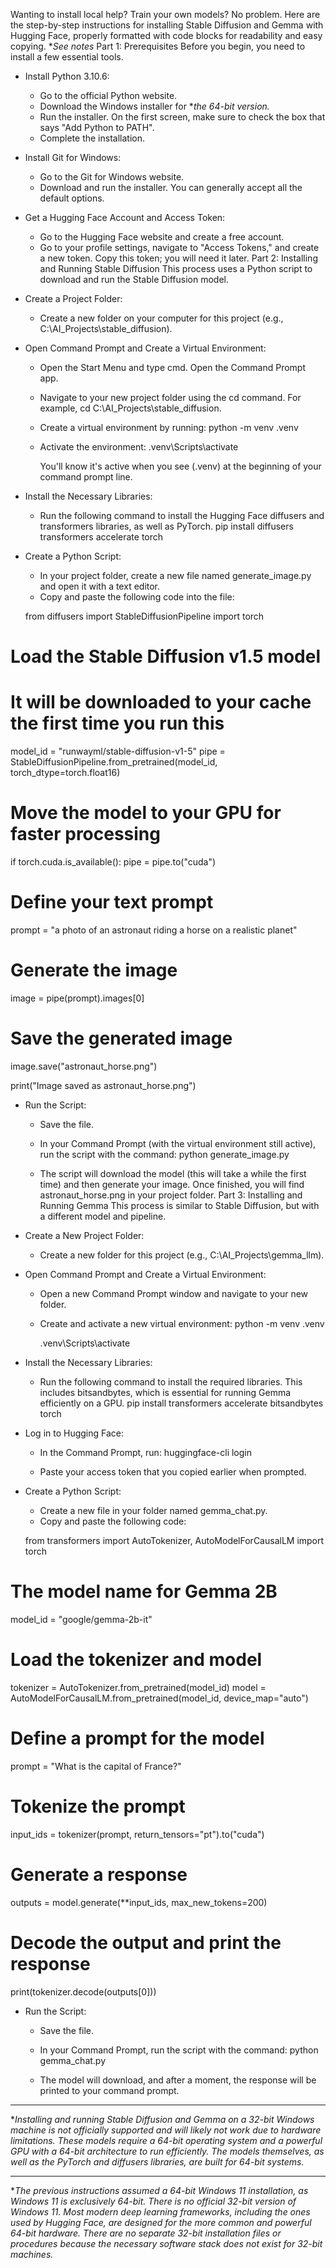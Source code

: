 Wanting to install local help? Train your own models? No problem. Here are the step-by-step instructions for installing Stable Diffusion and Gemma with Hugging Face, properly formatted with code blocks for readability and easy copying.
**See notes*
Part 1: Prerequisites
Before you begin, you need to install a few essential tools.
 * Install Python 3.10.6:
   * Go to the official Python website.
   * Download the Windows installer for **the 64-bit version.*
   * Run the installer. On the first screen, make sure to check the box that says "Add Python to PATH".
   * Complete the installation.
 * Install Git for Windows:
   * Go to the Git for Windows website.
   * Download and run the installer. You can generally accept all the default options.
 * Get a Hugging Face Account and Access Token:
   * Go to the Hugging Face website and create a free account.
   * Go to your profile settings, navigate to "Access Tokens," and create a new token. Copy this token; you will need it later.
Part 2: Installing and Running Stable Diffusion
This process uses a Python script to download and run the Stable Diffusion model.
 * Create a Project Folder:
   * Create a new folder on your computer for this project (e.g., C:\AI_Projects\stable_diffusion).
 * Open Command Prompt and Create a Virtual Environment:
   * Open the Start Menu and type cmd. Open the Command Prompt app.
   * Navigate to your new project folder using the cd command. For example, cd C:\AI_Projects\stable_diffusion.
   * Create a virtual environment by running:
     python -m venv .venv

   * Activate the environment:
     .venv\Scripts\activate

     You'll know it's active when you see (.venv) at the beginning of your command prompt line.
 * Install the Necessary Libraries:
   * Run the following command to install the Hugging Face diffusers and transformers libraries, as well as PyTorch.
     pip install diffusers transformers accelerate torch

 * Create a Python Script:
   * In your project folder, create a new file named generate_image.py and open it with a text editor.
   * Copy and paste the following code into the file:
   <!-- end list -->
   from diffusers import StableDiffusionPipeline
import torch

# Load the Stable Diffusion v1.5 model
# It will be downloaded to your cache the first time you run this
model_id = "runwayml/stable-diffusion-v1-5"
pipe = StableDiffusionPipeline.from_pretrained(model_id, torch_dtype=torch.float16)

# Move the model to your GPU for faster processing
if torch.cuda.is_available():
    pipe = pipe.to("cuda")

# Define your text prompt
prompt = "a photo of an astronaut riding a horse on a realistic planet"

# Generate the image
image = pipe(prompt).images[0]

# Save the generated image
image.save("astronaut_horse.png")

print("Image saved as astronaut_horse.png")

 * Run the Script:
   * Save the file.
   * In your Command Prompt (with the virtual environment still active), run the script with the command:
     python generate_image.py

   * The script will download the model (this will take a while the first time) and then generate your image. Once finished, you will find astronaut_horse.png in your project folder.
Part 3: Installing and Running Gemma
This process is similar to Stable Diffusion, but with a different model and pipeline.
 * Create a New Project Folder:
   * Create a new folder for this project (e.g., C:\AI_Projects\gemma_llm).
 * Open Command Prompt and Create a Virtual Environment:
   * Open a new Command Prompt window and navigate to your new folder.
   * Create and activate a new virtual environment:
     python -m venv .venv

     .venv\Scripts\activate

 * Install the Necessary Libraries:
   * Run the following command to install the required libraries. This includes bitsandbytes, which is essential for running Gemma efficiently on a GPU.
     pip install transformers accelerate bitsandbytes torch

 * Log in to Hugging Face:
   * In the Command Prompt, run:
     huggingface-cli login

   * Paste your access token that you copied earlier when prompted.
 * Create a Python Script:
   * Create a new file in your folder named gemma_chat.py.
   * Copy and paste the following code:
   <!-- end list -->
   from transformers import AutoTokenizer, AutoModelForCausalLM
import torch

# The model name for Gemma 2B
model_id = "google/gemma-2b-it"

# Load the tokenizer and model
tokenizer = AutoTokenizer.from_pretrained(model_id)
model = AutoModelForCausalLM.from_pretrained(model_id, device_map="auto")

# Define a prompt for the model
prompt = "What is the capital of France?"

# Tokenize the prompt
input_ids = tokenizer(prompt, return_tensors="pt").to("cuda")

# Generate a response
outputs = model.generate(**input_ids, max_new_tokens=200)

# Decode the output and print the response
print(tokenizer.decode(outputs[0]))

 * Run the Script:
   * Save the file.
   * In your Command Prompt, run the script with the command:
     python gemma_chat.py

   * The model will download, and after a moment, the response will be printed to your command prompt.

---

**Installing and running Stable Diffusion and Gemma on a 32-bit Windows machine is not officially supported and will likely not work due to hardware limitations. These models require a 64-bit operating system and a powerful GPU with a 64-bit architecture to run efficiently. The models themselves, as well as the PyTorch and diffusers libraries, are built for 64-bit systems.*

---

**​The previous instructions assumed a 64-bit Windows 11 installation, as Windows 11 is exclusively 64-bit. There is no official 32-bit version of Windows 11. Most modern deep learning frameworks, including the ones used by Hugging Face, are designed for the more common and powerful 64-bit hardware.
​There are no separate 32-bit installation files or procedures because the necessary software stack does not exist for 32-bit machines.*
